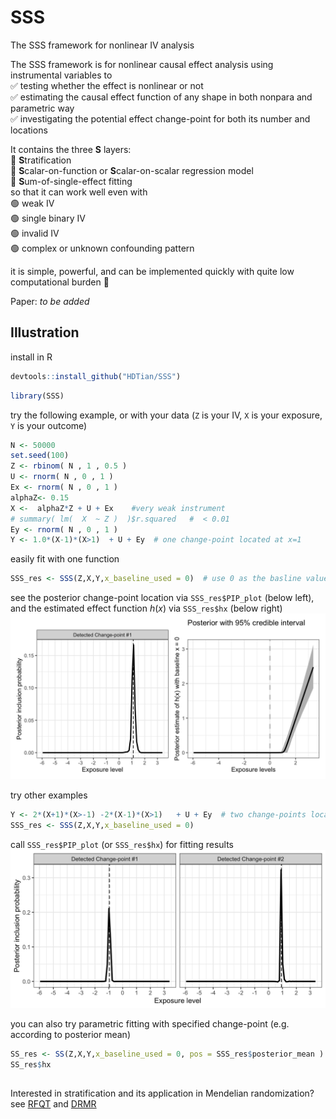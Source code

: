 # SSS

The SSS framework for nonlinear IV analysis

The SSS framework is for nonlinear causal effect analysis using instrumental variables to  
✅ testing whether the effect is nonlinear or not   
✅ estimating the causal effect function of any shape in both nonpara and parametric way  
✅ investigating the potential effect change-point for both its number and locations 

It contains the three **S** layers:  
🔧 **S**tratification  
🔧 **S**calar-on-function or **S**calar-on-scalar regression model  
🔧 **S**um-of-single-effect fitting  
so that it can work well even with     
🟢 weak IV   
🟢 single binary IV  
🟢 invalid IV   
🟢 complex or unknown confounding pattern  

it is simple, powerful, and can be implemented quickly with quite low computational burden 🚀

Paper: *to be added*

## Illustration

install in R

``` r
devtools::install_github("HDTian/SSS")
```

``` r
library(SSS)
```

try the following example, or with your data (`Z` is your IV, `X` is your exposure, `Y` is your outcome)

``` r
N <- 50000
set.seed(100)
Z <- rbinom( N , 1 , 0.5 )
U <- rnorm( N , 0 , 1 )
Ex <- rnorm( N , 0 , 1 )
alphaZ<- 0.15
X <-  alphaZ*Z + U + Ex    #very weak instrument
# summary( lm(  X  ~ Z )  )$r.squared   #  < 0.01
Ey <- rnorm( N , 0 , 1 )
Y <- 1.0*(X-1)*(X>1)  + U + Ey  # one change-point located at x=1
```

easily fit with one function

``` r
SSS_res <- SSS(Z,X,Y,x_baseline_used = 0)  # use 0 as the basline value for defining the effect function h(x)
```

see the posterior change-point location via `SSS_res$PIP_plot` (below left), and the estimated effect function $h(x)$ via `SSS_res$hx` (below right) ![Fig1](plots/Fig1.png)

try other examples

``` r
Y <- 2*(X+1)*(X>-1) -2*(X-1)*(X>1)   + U + Ey  # two change-points located at x=-1 and x=1
SSS_res <- SSS(Z,X,Y,x_baseline_used = 0)  
```

call `SSS_res$PIP_plot` (or `SSS_res$hx`) for fitting results ![Fig3](plots/Fig3.png)

you can also try parametric fitting with specified change-point (e.g. according to posterior mean)

``` r
SS_res <- SS(Z,X,Y,x_baseline_used = 0, pos = SSS_res$posterior_mean )
SS_res$hx
```

## 

Interested in stratification and its application in Mendelian randomization? see [RFQT](https://github.com/HDTian/RFQT) and [DRMR](https://github.com/HDTian/DRMR)

